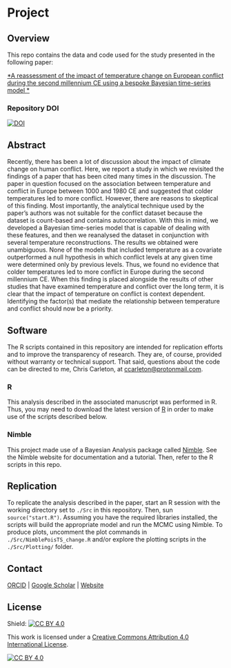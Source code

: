 # Project
## Overview
This repo contains the data and code used for the study presented in the following paper:

[*A reassessment of the impact of temperature change on
European conflict during the second millennium CE using a bespoke
Bayesian time-series model
*](https://doi.org/10.1007/s10584-021-03022-2)

### Repository DOI
[![DOI](https://zenodo.org/badge/195126666.svg)](https://zenodo.org/badge/latestdoi/195126666)

## Abstract
Recently, there has been a lot of discussion about the impact of climate change on human conflict. Here, we report a study in which we revisited the findings of a paper that has been cited many times in the discussion. The paper in question focused on the association between temperature and conflict in Europe between 1000 and 1980 CE and suggested that colder temperatures led to more conflict. However, there are reasons to skeptical of this finding. Most importantly, the analytical technique used by the paper’s authors was not suitable for the conflict dataset because the dataset is count-based and contains autocorrelation. With this in mind, we developed a Bayesian time-series model that is capable of dealing with these features, and then we reanalysed the dataset in conjunction with several temperature reconstructions. The results we obtained were unambiguous. None of the models that included temperature as a covariate outperformed a null hypothesis in which conflict levels at any given time were determined only by previous levels. Thus, we found no evidence that colder temperatures led to more conflict in Europe during the second millennium CE. When this finding is placed alongside the results of other studies that have examined temperature and conflict over the long term, it is clear that the impact of temperature on conflict is context dependent. Identifying the factor(s) that mediate the relationship between temperature and conflict should now be a priority.

## Software
The R scripts contained in this repository are intended for replication efforts and to improve the transparency of research. They are, of course, provided without warranty or technical support. That said, questions about the code can be directed to me, Chris Carleton, at ccarleton@protonmail.com.

### R
This analysis described in the associated manuscript was performed in R. Thus, you may need to download the latest version of [R](https://www.r-project.org/) in order to make use of the scripts described below.

### Nimble
This project made use of a Bayesian Analysis package called [Nimble](https://r-nimble.org/). See the Nimble website for documentation and a tutorial. Then, refer to the R scripts in this repo.

## Replication
To replicate the analysis described in the paper, start an R session with the working directory set to `./Src` in this repository. Then, sun `source("start.R")`. Assuming you have the required libraries installed, the scripts will build the appropriate model and run the MCMC using Nimble. To produce plots, uncomment the plot commands in `./Src/NimblePoisTS_change.R` and/or explore the plotting scripts in the `./Src/Plotting/` folder.

## Contact

[ORCID](https://orcid.org/0000-0001-7463-8638) |
[Google Scholar](https://scholar.google.com/citations?hl=en&user=0ZG-6CsAAAAJ) |
[Website](https://wccarleton.me)

## License

Shield: [![CC BY 4.0][cc-by-shield]][cc-by]

This work is licensed under a
[Creative Commons Attribution 4.0 International License][cc-by].

[![CC BY 4.0][cc-by-image]][cc-by]

[cc-by]: http://creativecommons.org/licenses/by/4.0/
[cc-by-image]: https://i.creativecommons.org/l/by/4.0/88x31.png
[cc-by-shield]: https://img.shields.io/badge/License-CC%20BY%204.0-lightgrey.svg
